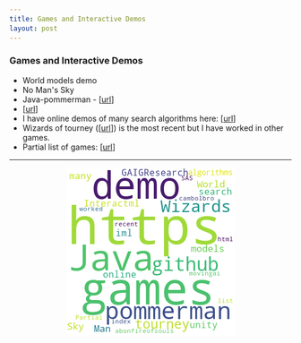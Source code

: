 ```yaml
---
title: Games and Interactive Demos
layout: post
---
```


### Games and Interactive Demos

* World models demo
* No Man's Sky
* Java-pommerman - [<a href='https://github.com/GAIGResearch/java-pommerman'>url</a>]
* [<A href='https://github.com/Interactml/iml-unity'>url</a>]
* I have online demos of many search algorithms here: [<a href='https://movingai.com/SAS/'>url</a>]
* Wizards of tourney ([<a href='https://abonfireofsouls.com/wizards-tourney/'>url</a>]) is the most recent but I have worked in other games.
* Partial list of games: [<a href='http://cambolbro.com/games/index.html'>url</a>]

<hr><center><img src='assets/png/q14-wordcloud.png' /></center>